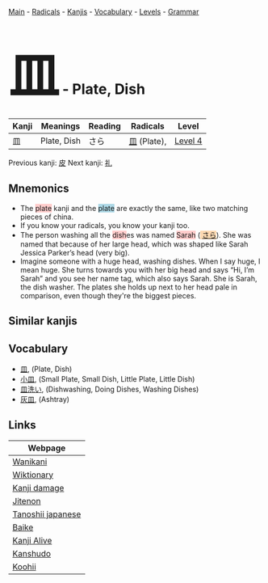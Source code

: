 <style> bigfont {font-size: 100px}</style>
[Main](../index.md) -
[Radicals](../radicals.md) -
[Kanjis](../kanjis.md) -
[Vocabulary](../vocabulary.md) -
[Levels](../levels.md) -
[Grammar](../grammar.md)
# <bigfont> 皿</bigfont> - Plate, Dish 

| Kanji | Meanings | Reading | Radicals | Level |
| --- | --- | --- | --- | --- |
| 皿 | Plate, Dish | さら | [皿](../radicals/皿.md) (Plate),  | [Level 4](../levels/wk_level4.md) |

Previous kanji: [皮](皮.md) Next kanji: [礼](礼.md) 

## Mnemonics
 * The <span style="background-color:#ffcccb"> plate</span> kanji and the <span style="background-color:#ADD8E6"> plate</span> are exactly the same, like two matching pieces of china.
* If you know your radicals, you know your kanji too.
* The person washing all the <span style="background-color:#ffcccb"> dish</span>es was named <span style="background-color:#ffcccb"> Sarah</span> (<span style="background-color:#fed8b1"> [さら](https://jisho.org/search/さら)</span>). She was named that because of her large head, which was shaped like Sarah Jessica Parker’s head (very big).
* Imagine someone with a huge head, washing dishes. When I say huge, I mean huge. She turns towards you with her big head and says “Hi, I’m Sarah” and you see her name tag, which also says Sarah. She is Sarah, the dish washer. The plates she holds up next to her head pale in comparison, even though they're the biggest pieces.


## Similar kanjis
 


## Vocabulary
 * [皿](../vocabulary/皿.md), (Plate, Dish)
* [小皿](../vocabulary/皿.md), (Small Plate, Small Dish, Little Plate, Little Dish)
* [皿洗い](../vocabulary/皿.md), (Dishwashing, Doing Dishes, Washing Dishes)
* [灰皿](../vocabulary/皿.md), (Ashtray)



## Links 

| Webpage |
| --- |
| [Wanikani          ](https://www.wanikani.com/kanji/皿) |
| [Wiktionary        ](https://en.wiktionary.org/wiki/皿) |
| [Kanji damage      ](http://www.kanjidamage.com/kanji/search?utf8=✓&q=皿) |
| [Jitenon           ](https://jitenon.com/kanji/皿) |
| [Tanoshii japanese ](https://www.tanoshiijapanese.com/dictionary/kanji.cfm?k=皿) |
| [Baike             ](https://baike.baidu.com/item/皿) |
| [Kanji Alive       ](https://app.kanjialive.com/皿) |
| [Kanshudo          ](https://www.kanshudo.com/searchmn?q=皿) |
| [Koohii            ](https://kanji.koohii.com/study/kanji/皿) |
